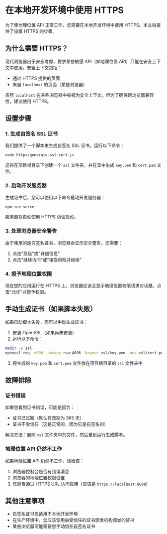 # 在本地开发环境中使用 HTTPS

为了使地理位置 API 正常工作，您需要在本地开发环境中使用 HTTPS。本文档提供了设置 HTTPS 的步骤。

## 为什么需要 HTTPS？

现代浏览器出于安全考虑，要求某些敏感 API（如地理位置 API）只能在安全上下文中使用。安全上下文包括：

- 通过 HTTPS 提供的页面
- 来自 `localhost` 的页面（某些浏览器）

虽然 `localhost` 在某些浏览器中被视为安全上下文，但为了确保跨浏览器兼容性，建议使用 HTTPS。

## 设置步骤

### 1. 生成自签名 SSL 证书

我们提供了一个脚本来生成自签名 SSL 证书。运行以下命令：

```bash
node https/generate-ssl-cert.js
```

这将在项目根目录下创建一个 `ssl` 文件夹，并在其中生成 `key.pem` 和 `cert.pem` 文件。

### 2. 启动开发服务器

生成证书后，您可以使用以下命令启动开发服务器：

```bash
npm run serve
```

服务器将自动使用 HTTPS 协议启动。

### 3. 处理浏览器安全警告

由于使用的是自签名证书，浏览器会显示安全警告。您需要：

1. 点击"高级"或"详细信息"
2. 点击"继续访问"或"接受风险并继续"

### 4. 授予地理位置权限

现在您的应用运行在 HTTPS 上，浏览器应该会显示地理位置权限请求对话框。点击"允许"以授予权限。

## 手动生成证书（如果脚本失败）

如果自动脚本失败，您可以手动生成证书：

1. 安装 OpenSSL（如果尚未安装）
2. 运行以下命令：

```bash
mkdir -p ssl
openssl req -x509 -newkey rsa:4096 -keyout ssl/key.pem -out ssl/cert.pem -days 365 -nodes -subj "/CN=localhost"
```

3. 将生成的 `key.pem` 和 `cert.pem` 文件放在项目根目录的 `ssl` 文件夹中

## 故障排除

### 证书错误

如果您看到证书错误，可能是因为：

- 证书已过期（默认有效期为 365 天）
- 证书不受信任（这是正常的，因为它是自签名的）

解决方法：删除 `ssl` 文件夹中的文件，然后重新运行生成脚本。

### 地理位置 API 仍然不工作

如果地理位置 API 仍然不工作，请检查：

1. 浏览器控制台是否有错误消息
2. 浏览器的地理位置权限设置
3. 您是否通过 HTTPS URL 访问应用（应该是 `https://localhost:8080`）

## 其他注意事项

- 自签名证书仅适用于本地开发环境
- 在生产环境中，您应该使用由受信任的证书颁发机构颁发的证书
- 某些浏览器可能需要您手动信任自签名证书
